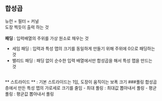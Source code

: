 ## 합성곱
뉴런 = 필터 = 커널  
도장 찍듯이 출력 하는 것
<br />
<br />
**패딩** : 입력배열의 주위를 가상 원소로 채우는 것
- 세임 패딩 : 입력과 특성 맵의 크기를 동일하게 만들기 위해 주위에 0으로 패딩하는 것
- 밸리드 패딩 : 패딩 없이 순수한 입력 배열에서만 합성곱을 해서 특성 맵을 만드는 것
<br />
** 스트라이드 ** : 기본 스트라이드는 1임, 도장이 움직이는 보폭 크기
###풀링
합성곱 층에서 만든 특성 맵의 가로세로 크기를 줄임 
- 최대 풀링 : 최대값 뽑아내서 풀링
- 평균 풀링 : 평균값 뽑아내서 풀링
